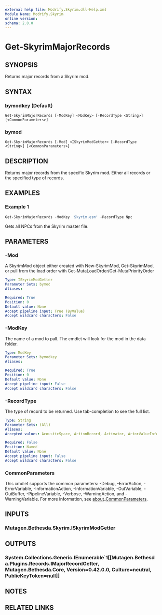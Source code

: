 ```yaml
---
external help file: Modrify.Skyrim.dll-Help.xml
Module Name: Modrify.Skyrim
online version:
schema: 2.0.0
---
```


# Get-SkyrimMajorRecords

## SYNOPSIS
Returns major records from a Skyrim mod.

## SYNTAX

### bymodkey (Default)
```
Get-SkyrimMajorRecords [-ModKey] <ModKey> [-RecordType <String>] [<CommonParameters>]
```

### bymod
```
Get-SkyrimMajorRecords [-Mod] <ISkyrimModGetter> [-RecordType <String>] [<CommonParameters>]
```

## DESCRIPTION
Returns major records from the specific Skyrim mod. Either all records or the specified type of records.

## EXAMPLES

### Example 1
```powershell
Get-SkyrimMajorRecords -ModKey 'Skyrim.esm' -RecordType Npc
```

Gets all NPCs from the Skyrim master file.

## PARAMETERS

### -Mod
A SkyrimMod object either created with New-SkyrimMod, Get-SkyrimMod, or pull from the load order with Get-MutaLoadOrder/Get-MutaPriorityOrder

```yaml
Type: ISkyrimModGetter
Parameter Sets: bymod
Aliases:

Required: True
Position: 0
Default value: None
Accept pipeline input: True (ByValue)
Accept wildcard characters: False
```

### -ModKey
The name of a mod to pull. The cmdlet will look for the mod in the data folder.

```yaml
Type: ModKey
Parameter Sets: bymodkey
Aliases:

Required: True
Position: 0
Default value: None
Accept pipeline input: False
Accept wildcard characters: False
```

### -RecordType
The type of record to be returned. Use tab-completion to see the full list.

```yaml
Type: String
Parameter Sets: (All)
Aliases:
Accepted values: AcousticSpace, ActionRecord, Activator, ActorValueInformation, AddonNode, AlchemicalApparatus, Ammunition, AnimatedObject, APlacedTrap, Armor, ArmorAddon, ArtObject, AssociationType, AStoryManagerNode, BodyPartData, Book, CameraPath, CameraShot, Cell, Class, Climate, CollisionLayer, ColorRecord, CombatStyle, ConstructibleObject, Container, Debris, DefaultObjectManager, DialogBranch, DialogResponses, DialogTopic, DialogView, Door, DualCastData, EffectShader, EncounterZone, EquipType, Explosion, Eyes, Faction, Flora, Footstep, FootstepSet, FormList, Furniture, GameSetting, Global, Grass, Hair, Hazard, HeadPart, IdleAnimation, IdleMarker, ImageSpace, ImageSpaceAdapter, Impact, ImpactDataSet, Ingestible, Ingredient, Key, Keyword, Landscape, LandscapeTexture, LensFlare, LeveledItem, LeveledNpc, LeveledSpell, Light, LightingTemplate, LoadScreen, Location, LocationReferenceType, MagicEffect, MaterialObject, MaterialType, Message, MiscItem, MoveableStatic, MovementType, MusicTrack, MusicType, NavigationMesh, NavigationMeshInfoMap, Npc, ObjectEffect, Outfit, Package, Perk, PlacedNpc, PlacedObject, Projectile, Quest, Race, Region, Relationship, ReverbParameters, Scene, Scroll, ShaderParticleGeometry, Shout, SkyrimMajorRecord, SoulGem, SoundCategory, SoundDescriptor, SoundMarker, SoundOutputModel, Spell, Static, TalkingActivator, TextureSet, Tree, VisualEffect, VoiceType, VolumetricLighting, Water, Weapon, Weather, WordOfPower, Worldspace, IPlaceableObject, IReferenceableObject, IExplodeSpawn, IIdleRelation, IObjectId, IItem, IItemOrList, IConstructible, IOutfitTarget, IBindableEquipment, IComplexLocation, IDialog, IOwner, IRelatable, IRegionTarget, IAliasVoiceType, ILockList, IWorldspaceOrList, IVoiceTypeOrList, INpcOrList, IWeaponOrList, ISpellOrList, IPlacedTrapTarget, IHarvestTarget, IMagicItem, IKeywordLinkedReference, INpcSpawn, ISpellRecord, IEmittance, ILocationRecord, IKnowable, IEffectRecord, ILinkedReference, IPlaced, IPlacedSimple, IPlacedThing, ISound

Required: False
Position: Named
Default value: None
Accept pipeline input: False
Accept wildcard characters: False
```

### CommonParameters
This cmdlet supports the common parameters: -Debug, -ErrorAction, -ErrorVariable, -InformationAction, -InformationVariable, -OutVariable, -OutBuffer, -PipelineVariable, -Verbose, -WarningAction, and -WarningVariable. For more information, see [about_CommonParameters](http://go.microsoft.com/fwlink/?LinkID=113216).

## INPUTS

### Mutagen.Bethesda.Skyrim.ISkyrimModGetter

## OUTPUTS

### System.Collections.Generic.IEnumerable`1[[Mutagen.Bethesda.Plugins.Records.IMajorRecordGetter, Mutagen.Bethesda.Core, Version=0.42.0.0, Culture=neutral, PublicKeyToken=null]]

## NOTES

## RELATED LINKS
